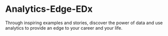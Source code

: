 # Analytics-Edge-EDx
Through inspiring examples and stories, discover the power of data and use analytics to provide an edge to your career and your life.
